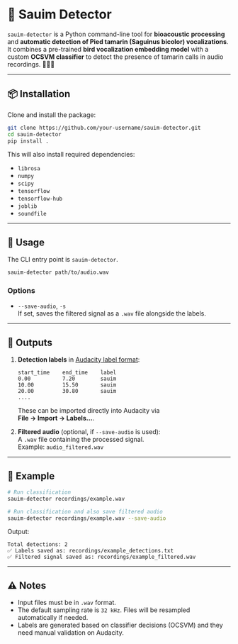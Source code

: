 # 🐒 Sauim Detector

`sauim-detector` is a Python command-line tool for **bioacoustic processing** and **automatic detection of Pied tamarin (Saguinus bicolor) vocalizations**.  
It combines a pre-trained **bird vocalization embedding model** with a custom **OCSVM classifier** to detect the presence of tamarin calls in audio recordings. 🙈🙉🙊

---

## 📦 Installation

Clone and install the package:

```bash
git clone https://github.com/your-username/sauim-detector.git
cd sauim-detector
pip install .
```

This will also install required dependencies:  
- `librosa`  
- `numpy`  
- `scipy`  
- `tensorflow`  
- `tensorflow-hub`  
- `joblib`  
- `soundfile`  

---

## 🚀 Usage

The CLI entry point is `sauim-detector`.

```bash
sauim-detector path/to/audio.wav
```

### Options
- `--save-audio`, `-s`  
  If set, saves the filtered signal as a `.wav` file alongside the labels.  

---

## 📂 Outputs

1. **Detection labels** in [Audacity label format](https://manual.audacityteam.org/man/importing_and_exporting_labels.html):  
   ```
   start_time    end_time    label
   0.00          7.20        sauim
   10.00         15.50       sauim
   20.00         30.80       sauim
   ....
   ```

   These can be imported directly into Audacity via  
   **File → Import → Labels…**.

2. **Filtered audio** (optional, if `--save-audio` is used):  
   A `.wav` file containing the processed signal.  
   Example: `audio_filtered.wav`

---

## 📝 Example

```bash
# Run classification
sauim-detector recordings/example.wav

# Run classification and also save filtered audio
sauim-detector recordings/example.wav --save-audio
```

Output:

```
Total detections: 2
✅ Labels saved as: recordings/example_detections.txt
✅ Filtered signal saved as: recordings/example_filtered.wav
```

---

## ⚠️ Notes
- Input files must be in `.wav` format.  
- The default sampling rate is `32 kHz`. Files will be resampled automatically if needed.  
- Labels are generated based on classifier decisions (OCSVM) and they need manual validation on Audacity.
